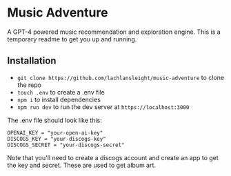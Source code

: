 # Music Adventure

A GPT-4 powered music recommendation and exploration engine. This is a temporary readme to get you up and running.

## Installation

-  `git clone https://github.com/lachlansleight/music-adventure` to clone the repo
-  `touch .env` to create a .env file
-  `npm i` to install dependencies
-  `npm run dev` to run the dev server at `https://localhost:3000`

The .env file should look like this:

```
OPENAI_KEY = "your-open-ai-key"
DISCOGS_KEY = "your-discogs-key"
DISCOGS_SECRET = "your-discogs-secret"
```

Note that you'll need to create a discogs account and create an app to get the key and secret. These are used to get album art.
